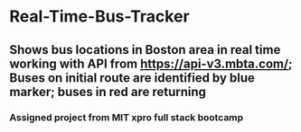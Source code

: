 # Real-Time-Bus-Tracker
## Shows bus locations in Boston area in real time working with API from https://api-v3.mbta.com/; Buses on initial route are identified by blue marker; buses in red are returning
### Assigned project from MIT xpro full stack bootcamp
